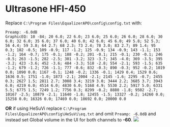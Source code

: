 # Ultrasone HFI-450
Replace `C:\Program Files\EqualizerAPO\config\config.txt` with:
```
Preamp: -6.0dB
GraphicEQ: 10 -84; 20 6.0; 22 6.0; 23 6.0; 25 6.0; 26 6.0; 28 6.0; 30 6.0; 32 6.0; 35 6.0; 37 6.0; 40 6.0; 42 6.0; 45 6.0; 49 5.8; 52 5.3; 56 4.4; 59 3.8; 64 2.7; 68 2.3; 73 2.4; 78 3.0; 83 2.7; 89 1.4; 95 0.3; 102 -0.5; 109 -0.9; 117 -1.2; 125 -0.9; 134 -0.9; 143 -1.1; 153 -1.2; 164 -0.7; 175 -0.1; 188 -0.2; 201 -0.1; 215 -0.1; 230 -0.1; 246 -0.5; 263 -1.5; 282 -2.5; 301 -3.2; 323 -3.7; 345 -4.0; 369 -3.5; 395 -3.2; 423 -3.6; 452 -3.6; 484 -3.3; 518 -2.8; 554 -2.1; 593 -1.5; 635 -1.2; 679 -1.2; 726 -1.1; 777 -0.6; 832 -0.3; 890 -0.3; 952 -0.2; 1019 0.0; 1090 0.0; 1167 -0.1; 1248 -0.2; 1336 -0.1; 1429 0.4; 1529 0.6; 1636 0.5; 1751 -1.0; 1873 -2.1; 2004 -2.1; 2145 -1.6; 2295 -0.7; 2455 0.3; 2627 1.5; 2811 2.7; 3008 3.4; 3219 3.0; 3444 2.2; 3685 3.7; 3943 6.0; 4219 6.0; 4514 6.0; 4830 6.0; 5168 4.9; 5530 2.2; 5917 5.0; 6331 5.5; 6775 1.5; 7249 1.2; 7756 0.3; 8299 -0.2; 8880 -1.8; 9502 -2.7; 10167 -2.5; 10879 -2.1; 11640 -1.8; 12455 -1.5; 13327 -0.2; 14260 0.0; 15258 0.0; 16326 0.0; 17469 0.0; 18692 0.0; 20000 0.0
```
**OR** if using HeSuVi replace `C:\Program Files\EqualizerAPO\config\HeSuVi\eq.txt` and omit `Preamp: -6.0dB` and instead set Global volume in the UI for both channels to **-60**.
![](https://raw.githubusercontent.com/jaakkopasanen/AutoEq/master/results/Innerfidelity%202017/headphoncecom/onear/Ultrasone%20HFI-450/Ultrasone%20HFI-450.png)